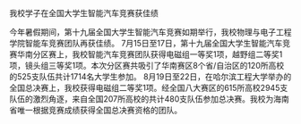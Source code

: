 我校学子在全国大学生智能汽车竞赛获佳绩

今年暑假期间，第十九届全国大学生智能汽车竞赛如期举行，我校物理与电子工程学院智能车竞赛团队再获佳绩。
7月15日至17日，第十九届全国大学生智能汽车竞赛华南分区赛上，我校智能汽车竞赛团队获得电磁组一等奖1项，越野组二等奖1项，镜头组三等奖1项。本次分区赛共吸引了华南赛区8个省/自治区的120所高校的525支队伍共计1714名大学生参加。
8月19日至22日，在哈尔滨工程大学举办的全国总决赛上，我校获得电磁组二等奖1项。经全国八大赛区的615所高校2945支队伍的激烈角逐，来自全国207所高校的共计480支队伍参加总决赛。我校为海南省唯一根据竞赛成绩获得全国总决赛资格的团队。